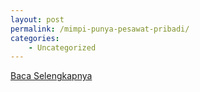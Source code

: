 ```yaml
---
layout: post
permalink: /mimpi-punya-pesawat-pribadi/
categories:
    - Uncategorized
---
```


[Baca Selengkapnya](/09)